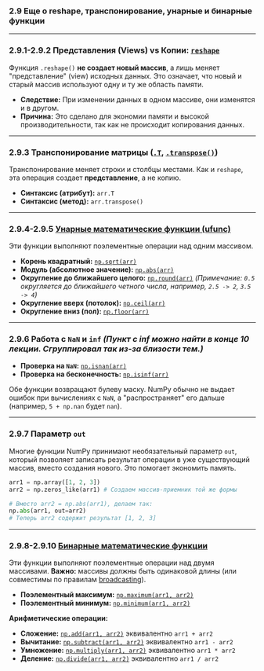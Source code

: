 ### 2.9 Еще о reshape, транспонирование, унарные и бинарные функции

---

### 2.9.1-2.9.2 Представления (Views) vs Копии: [`reshape`](https://numpy.org/doc/stable/reference/generated/numpy.reshape.html)

Функция `.reshape()` **не создает новый массив**, а лишь меняет "представление" (view) исходных данных. Это означает, что новый и старый массив используют одну и ту же область памяти.

*   **Следствие:** При изменении данных в одном массиве, они изменятся и в другом.
*   **Причина:** Это сделано для экономии памяти и высокой производительности, так как не происходит копирования данных.

---

### 2.9.3 Транспонирование матрицы ([`.T`](https://numpy.org/doc/stable/reference/generated/numpy.ndarray.T.html), [`.transpose()`](https://numpy.org/doc/stable/reference/generated/numpy.transpose.html))

Транспонирование меняет строки и столбцы местами. Как и `reshape`, эта операция создает **представление**, а не копию.

*   **Синтаксис (атрибут):** `arr.T`
*   **Синтаксис (метод):** `arr.transpose()`

---

### 2.9.4-2.9.5 [Унарные математические функции (ufunc)](https://numpy.org/doc/stable/reference/ufuncs.html#available-ufuncs)

Эти функции выполняют поэлементные операции над одним массивом.

*   **Корень квадратный:** [`np.sqrt(arr)`](https://numpy.org/doc/stable/reference/generated/numpy.sqrt.html)
*   **Модуль (абсолютное значение):** [`np.abs(arr)`](https://numpy.org/doc/stable/reference/generated/numpy.absolute.html)
*   **Округление до ближайшего целого:** [`np.round(arr)`](https://numpy.org/doc/stable/reference/generated/numpy.round.html)
    *(Примечание: `0.5` округляется до ближайшего четного числа, например, `2.5 -> 2`, `3.5 -> 4`)*
*   **Округление вверх (потолок):** [`np.ceil(arr)`](https://numpy.org/doc/stable/reference/generated/numpy.ceil.html)
*   **Округление вниз (пол):** [`np.floor(arr)`](https://numpy.org/doc/stable/reference/generated/numpy.floor.html)

---

### 2.9.6 Работа с `NaN` и `inf` *(Пункт с inf можно найти в конце 10 лекции. Сгруппировал так из-за близости тем.)*

*   **Проверка на `NaN`:** [`np.isnan(arr)`](https://numpy.org/doc/stable/reference/generated/numpy.isnan.html)
*   **Проверка на бесконечность:** [`np.isinf(arr)`](https://numpy.org/doc/stable/reference/generated/numpy.isinf.html)

Обе функции возвращают булеву маску. NumPy обычно не выдает ошибок при вычислениях с `NaN`, а "распространяет" его дальше (например, `5 + np.nan` будет `nan`).

---

### 2.9.7 Параметр `out`

Многие функции NumPy принимают необязательный параметр `out`, который позволяет записать результат операции в уже существующий массив, вместо создания нового. Это помогает экономить память.

```python
arr1 = np.array([1, 2, 3])
arr2 = np.zeros_like(arr1) # Создаем массив-приемник той же формы

# Вместо arr2 = np.abs(arr1), делаем так:
np.abs(arr1, out=arr2) 
# Теперь arr2 содержит результат [1, 2, 3]
```

---

### 2.9.8-2.9.10 [Бинарные математические функции](https://numpy.org/doc/stable/reference/ufuncs.html#available-ufuncs)

Эти функции выполняют поэлементные операции над двумя массивами. **Важно:** массивы должны быть одинаковой длины (или совместимы по правилам [broadcasting](https://numpy.org/doc/stable/user/basics.broadcasting.html)).

*   **Поэлементный максимум:** [`np.maximum(arr1, arr2)`](https://numpy.org/doc/stable/reference/generated/numpy.maximum.html)
*   **Поэлементный минимум:** [`np.minimum(arr1, arr2)`](https://numpy.org/doc/stable/reference/generated/numpy.minimum.html)

**Арифметические операции:**

*   **Сложение:** [`np.add(arr1, arr2)`](https://numpy.org/doc/stable/reference/generated/numpy.add.html) эквивалентно `arr1 + arr2`
*   **Вычитание:** [`np.subtract(arr1, arr2)`](https://numpy.org/doc/stable/reference/generated/numpy.subtract.html) эквивалентно `arr1 - arr2`
*   **Умножение:** [`np.multiply(arr1, arr2)`](https://numpy.org/doc/stable/reference/generated/numpy.multiply.html) эквивалентно `arr1 * arr2`
*   **Деление:** [`np.divide(arr1, arr2)`](https://numpy.org/doc/stable/reference/generated/numpy.divide.html) эквивалентно `arr1 / arr2`
